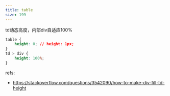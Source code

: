 ```yaml
---
title: table
size: 199
---
```

td动态高度，内部div自适应100%
```css
table {
	height: 0; // height: 1px;
}
td > div {
	height: 100%;
}
```
refs:
- https://stackoverflow.com/questions/3542090/how-to-make-div-fill-td-height
